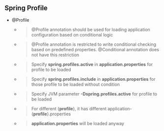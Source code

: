 ## Spring Profile

* @Profile
	* > @Profile annotation should be used for loading application configuration based on conditional logic
	* > @Profile annotation is restricted to write conditional checking based on predefined properties. @Conditional annotation does not have this restriction
	* > Specify __spring.profiles.active__ in __application.properties__ for profile to be loaded
	* > Specify __spring.profiles.include__ in __application.properties__ for those profile to be loaded without condition
	* > Specify JVM parameter __-Dspring.profiles.active__ for profile to be loaded
	* > For different {__profile__}, it has different application-{__profile__}.properties
	* > __application.properties__ will be loaded anyway
	